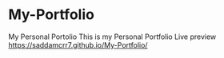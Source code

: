 # My-Portfolio
My Personal Portolio
This is my Personal Portfolio 
Live preview https://saddamcrr7.github.io/My-Portfolio/
